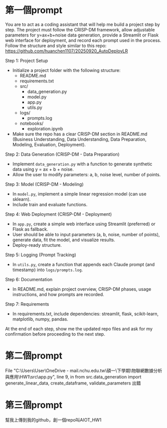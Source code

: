 # 第一個prompt
You are to act as a coding assistant that will help me build a project step by step. 
The project must follow the CRISP-DM framework, allow adjustable parameters for y=ax+b+noise data generation, 
provide a Streamlit or Flask web interface for deployment, and record each prompt used in the process. 
Follow the structure and style similar to this repo: https://github.com/huanchen1107/20250920_AutoDeployLR

Step 1: Project Setup
- Initialize a project folder with the following structure:
  - README.md
  - requirements.txt
  - src/
    - data_generation.py
    - model.py
    - app.py
    - utils.py
  - logs/
    - prompts.log
  - notebooks/
    - exploration.ipynb
- Make sure the repo has a clear CRISP-DM section in README.md (Business Understanding, Data Understanding, Data Preparation, Modeling, Evaluation, Deployment).

Step 2: Data Generation (CRISP-DM - Data Preparation)
- Implement `data_generation.py` with a function to generate synthetic data using y = ax + b + noise.
- Allow the user to modify parameters: a, b, noise level, number of points.

Step 3: Model (CRISP-DM - Modeling)
- In `model.py`, implement a simple linear regression model (can use sklearn).
- Include train and evaluate functions.

Step 4: Web Deployment (CRISP-DM - Deployment)
- In `app.py`, create a simple web interface using Streamlit (preferred) or Flask as fallback.
- User should be able to input parameters (a, b, noise, number of points), generate data, fit the model, and visualize results.
- Deploy-ready structure.

Step 5: Logging (Prompt Tracking)
- In `utils.py`, create a function that appends each Claude prompt (and timestamp) into `logs/prompts.log`.

Step 6: Documentation
- In README.md, explain project overview, CRISP-DM phases, usage instructions, and how prompts are recorded.

Step 7: Requirements
- In requirements.txt, include dependencies: streamlit, flask, scikit-learn, matplotlib, numpy, pandas.

At the end of each step, show me the updated repo files and ask for my confirmation before proceeding to the next step.

# 第二個prompt
File "C:\Users\User\OneDrive - mail.nchu.edu.tw\碩一\下學期\物聯網數據分析與應用\HW1\src\app.py", line 9, in <module>
    from src.data_generation import generate_linear_data, create_dataframe, validate_parameters 出錯

# 第三個prompt
幫我上傳到我的github，創一個repo叫AIOT_HW1

